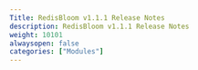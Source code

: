 ```yaml
---
Title: RedisBloom v1.1.1 Release Notes
description: RedisBloom v1.1.1 Release Notes
weight: 10101
alwaysopen: false
categories: ["Modules"]
---
```

